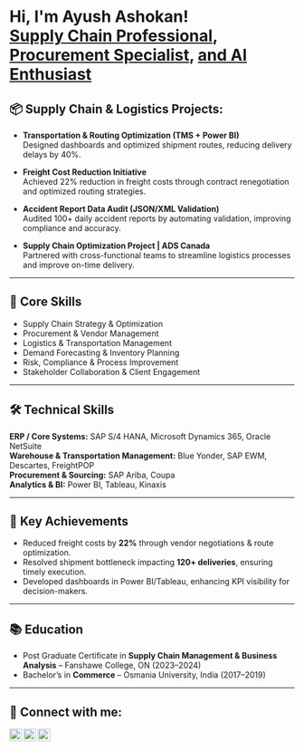 <h1>Hi, I'm Ayush Ashokan! <br/>
<a href="https://github.com/AyushAshokan">Supply Chain Professional</a>, 
<a href="https://www.linkedin.com/in/AyushAshokan">Procurement Specialist</a>, 
<a href="mailto:Ayushashokancanada@gmail.com">and AI Enthusiast</a></h1>

<h2>📦 Supply Chain & Logistics Projects:</h2>

- <b>Transportation & Routing Optimization (TMS + Power BI)</b>  
  Designed dashboards and optimized shipment routes, reducing delivery delays by 40%.  

- <b>Freight Cost Reduction Initiative</b>  
  Achieved 22% reduction in freight costs through contract renegotiation and optimized routing strategies.  

- <b>Accident Report Data Audit (JSON/XML Validation)</b>  
  Audited 100+ daily accident reports by automating validation, improving compliance and accuracy.  

- <b>Supply Chain Optimization Project | ADS Canada</b>  
  Partnered with cross-functional teams to streamline logistics processes and improve on-time delivery.  

---

<h2>💼 Core Skills</h2>

- Supply Chain Strategy & Optimization  
- Procurement & Vendor Management  
- Logistics & Transportation Management  
- Demand Forecasting & Inventory Planning  
- Risk, Compliance & Process Improvement  
- Stakeholder Collaboration & Client Engagement  

---

<h2>🛠️ Technical Skills</h2>

**ERP / Core Systems:** SAP S/4 HANA, Microsoft Dynamics 365, Oracle NetSuite  
**Warehouse & Transportation Management:** Blue Yonder, SAP EWM, Descartes, FreightPOP  
**Procurement & Sourcing:** SAP Ariba, Coupa  
**Analytics & BI:** Power BI, Tableau, Kinaxis  

---

<h2>🎯 Key Achievements</h2>

- Reduced freight costs by **22%** through vendor negotiations & route optimization.  
- Resolved shipment bottleneck impacting **120+ deliveries**, ensuring timely execution.  
- Developed dashboards in Power BI/Tableau, enhancing KPI visibility for decision-makers.  

---

<h2>📚 Education</h2>

- Post Graduate Certificate in **Supply Chain Management & Business Analysis** – Fanshawe College, ON (2023–2024)  
- Bachelor’s in **Commerce** – Osmania University, India (2017–2019)  

---

<h2> 🤳 Connect with me:</h2>

[<img align="left" alt="AyushAshokan | LinkedIn" width="22px" src="https://cdn.jsdelivr.net/npm/simple-icons@v3/icons/linkedin.svg" />][linkedin]
[<img align="left" alt="AyushAshokan | Email" width="22px" src="https://cdn.jsdelivr.net/npm/simple-icons@v3/icons/gmail.svg" />][email]
[<img align="left" alt="AyushAshokan | GitHub" width="22px" src="https://cdn.jsdelivr.net/npm/simple-icons@v3/icons/github.svg" />][github]

[linkedin]: https://www.linkedin.com/in/AyushAshokan  
[email]: mailto:Ayushashokancanada@gmail.com  
[github]: https://github.com/AyushAshokan   
